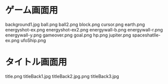 
# ゲーム画面用
background1.jpg
ball.png
ball2.png
block.png
cursor.png
earth.png
energyshot-ex.png
energyshot-ex2.png
energywall-b.png
energywall-r.png
energywall-y.png
gameover.png
goal.png
hp.png
jupiter.png
spaceshatlle-ex.png
ufoShip.png

# タイトル画面用
title.png
titleBack1.jpg
titleBack2.jpg.png
titleBack3.jpg


